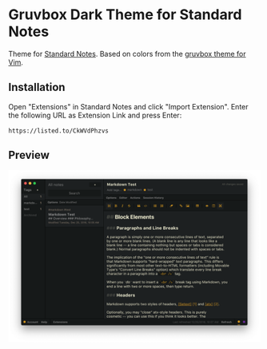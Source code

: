 # Gruvbox Dark Theme for Standard Notes

Theme for [Standard Notes](https://standardnotes.org/). Based on colors from the [gruvbox theme for Vim](https://github.com/morhetz/gruvbox).

## Installation

Open "Extensions" in Standard Notes and click "Import Extension". Enter the following URL as Extension Link and press Enter:

```
https://listed.to/CkWVdPhzvs
```

## Preview

![Gruvbox Dark Theme for Standard Notes](preview.png)
